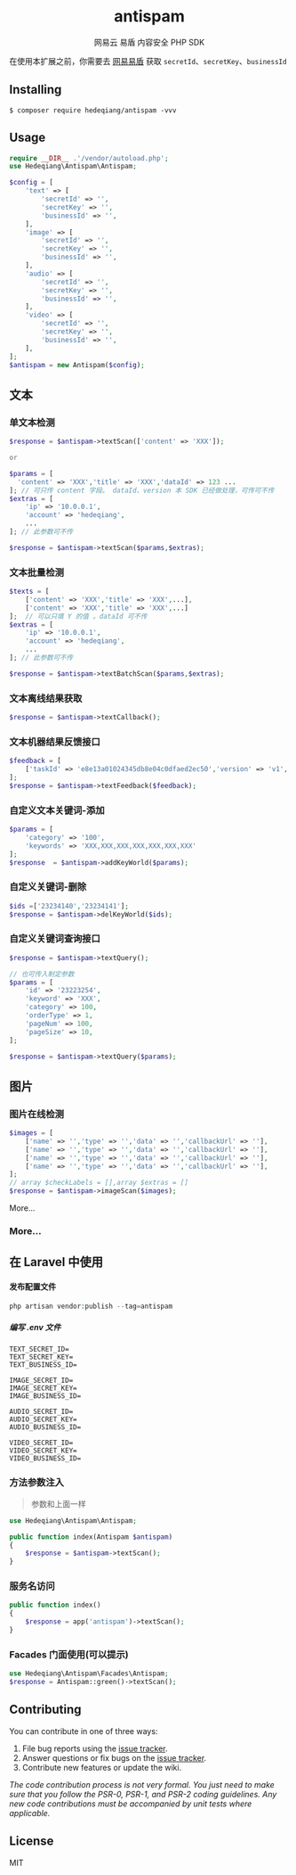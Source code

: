 <h1 align="center"> antispam </h1>

<p align="center"> 网易云 易盾 内容安全 PHP SDK </p>

在使用本扩展之前，你需要去 [网易易盾](https://dun.163.com/) 获取 `secretId`、`secretKey`、`businessId`

## Installing

```shell
$ composer require hedeqiang/antispam -vvv
```

## Usage

```php
require __DIR__ .'/vendor/autoload.php';
use Hedeqiang\Antispam\Antispam;

$config = [
    'text' => [
        'secretId' => '',
        'secretKey' => '',
        'businessId' => '',
    ],
    'image' => [
        'secretId' => '',
        'secretKey' => '',
        'businessId' => '',
    ],
    'audio' => [
        'secretId' => '',
        'secretKey' => '',
        'businessId' => '',
    ],
    'video' => [
        'secretId' => '',
        'secretKey' => '',
        'businessId' => '',
    ],
];
$antispam = new Antispam($config);
```
## 文本
### 单文本检测
```php
$response = $antispam->textScan(['content' => 'XXX']);

or

$params = [
  'content' => 'XXX','title' => 'XXX','dataId' => 123 ...
]; // 可只传 content 字段。 dataId、version 本 SDK 已经做处理，可传可不传
$extras = [
    'ip' => '10.0.0.1',
    'account' => 'hedeqiang',
    ...
]; // 此参数可不传

$response = $antispam->textScan($params,$extras);
```

### 文本批量检测
```php
$texts = [
    ['content' => 'XXX','title' => 'XXX',...],
    ['content' => 'XXX','title' => 'XXX',...]
];  // 可以只填 Y 的值 。dataId 可不传
$extras = [
    'ip' => '10.0.0.1',
    'account' => 'hedeqiang',
    ...
]; // 此参数可不传

$response = $antispam->textBatchScan($params,$extras);
```

### 文本离线结果获取
```php
$response = $antispam->textCallback();
```

### 文本机器结果反馈接口
```php
$feedback = [
    ['taskId' => 'e8e13a01024345db8e04c0dfaed2ec50','version' => 'v1','level' => 0,'label' => 100]
]; 
$response = $antispam->textFeedback($feedback);
```

### 自定义文本关键词-添加
```php
$params = [
    'category' => '100',
    'keywords' => 'XXX,XXX,XXX,XXX,XXX,XXX,XXX'
];
$response  = $antispam->addKeyWorld($params);
```

### 自定义关键词-删除
```php
$ids =['23234140','23234141'];
$response = $antispam->delKeyWorld($ids);
```

### 自定义关键词查询接口
```php
$response = $antispam->textQuery();

// 也可传入制定参数
$params = [
    'id' => '23223254',
    'keyword' => 'XXX',
    'category' => 100,
    'orderType' => 1,
    'pageNum' => 100,
    'pageSize' => 10,
];

$response = $antispam->textQuery($params);
```

## 图片

### 图片在线检测
```php
$images = [
    ['name' => '','type' => '','data' => '','callbackUrl' => ''],
    ['name' => '','type' => '','data' => '','callbackUrl' => ''],
    ['name' => '','type' => '','data' => '','callbackUrl' => ''],
    ['name' => '','type' => '','data' => '','callbackUrl' => ''],
];
// array $checkLabels = [],array $extras = []
$response = $antispam->imageScan($images);
```

More...


### More...

## 在 Laravel 中使用
#### 发布配置文件
```php
php artisan vendor:publish --tag=antispam
```
##### 编写 .env 文件
```
TEXT_SECRET_ID=
TEXT_SECRET_KEY=
TEXT_BUSINESS_ID=

IMAGE_SECRET_ID=
IMAGE_SECRET_KEY=
IMAGE_BUSINESS_ID=

AUDIO_SECRET_ID=
AUDIO_SECRET_KEY=
AUDIO_BUSINESS_ID=

VIDEO_SECRET_ID=
VIDEO_SECRET_KEY=
VIDEO_BUSINESS_ID=
```

### 方法参数注入
> 参数和上面一样

```php
use Hedeqiang\Antispam\Antispam;

public function index(Antispam $antispam)
{
    $response = $antispam->textScan();
}
```
### 服务名访问
```php
public function index()
{
    $response = app('antispam')->textScan(); 
}
```

### Facades 门面使用(可以提示)
```php
use Hedeqiang\Antispam\Facades\Antispam;
$response = Antispam::green()->textScan();
```



## Contributing

You can contribute in one of three ways:

1. File bug reports using the [issue tracker](https://github.com/hedeqiang/antispam/issues).
2. Answer questions or fix bugs on the [issue tracker](https://github.com/hedeqiang/antispam/issues).
3. Contribute new features or update the wiki.

_The code contribution process is not very formal. You just need to make sure that you follow the PSR-0, PSR-1, and PSR-2 coding guidelines. Any new code contributions must be accompanied by unit tests where applicable._

## License

MIT
